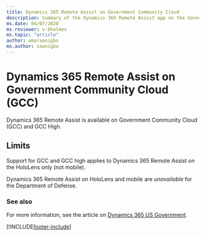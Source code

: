 ```yaml
---
title: Dynamics 365 Remote Assist on Government Community Cloud
description: Summary of the Dynamics 365 Remote Assist app on the Government Community Cloud.
ms.date: 04/07/2020
ms.reviewer: v-bholmes
ms.topic: "article"
author: amaraanigbo
ms.author: soanigbo
---
```


# Dynamics 365 Remote Assist on Government Community Cloud (GCC)

Dynamics 365 Remote Assist is available on Government Community Cloud (GCC) and GCC High. 

## Limits

Support for GCC and GCC high applies to Dynamics 365 Remote Assist on the HoloLens only (not mobile).

Dynamics 365 Remote Assist on HoloLens and mobile are *unavailable* for the Department of Defense.


### See also

For more information, see the article on [Dynamics 365 US Government](/power-platform/admin/microsoft-dynamics-365-government).



[!INCLUDE[footer-include](../includes/footer-banner.md)]
